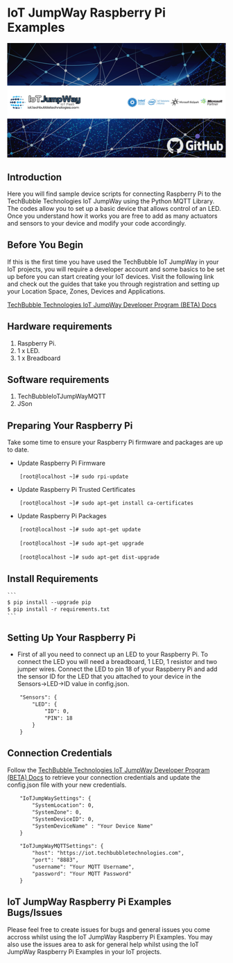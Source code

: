 # IoT JumpWay Raspberry Pi Examples

![TechBubble IoT JumpWay Docs](../images/main/IoT-Jumpway.jpg)  

## Introduction

Here you will find sample device scripts for connecting Raspberry Pi to the TechBubble Technologies IoT JumpWay using the Python MQTT Library. The codes allow you to set up a basic device that allows control of an LED. Once you understand how it works you are free to add as many actuators and sensors to your device and modify your code accordingly.

## Before You Begin

If this is the first time you have used the TechBubble IoT JumpWay in your IoT projects, you will require a developer account and some basics to be set up before you can start creating your IoT devices. Visit the following link and check out the guides that take you through registration and setting up your Location Space, Zones, Devices and Applications.

[TechBubble Technologies IoT JumpWay Developer Program (BETA) Docs](https://github.com/TechBubbleTechnologies/IoT-JumpWay-Docs/ "TechBubble Technologies IoT JumpWay Developer Program (BETA) Docs")

## Hardware requirements

1. Raspberry Pi.
2. 1 x LED.
3. 1 x Breadboard

## Software requirements

1. TechBubbleIoTJumpWayMQTT  
2. JSon

## Preparing Your Raspberry Pi

Take some time to ensure your Raspberry Pi firmware and packages are up to date.

- Update Raspberry Pi Firmware

```
    [root@localhost ~]# sudo rpi-update
```

- Update Raspberry Pi Trusted Certificates

```
    [root@localhost ~]# sudo apt-get install ca-certificates
```

- Update Raspberry Pi Packages

```
    [root@localhost ~]# sudo apt-get update
    
    [root@localhost ~]# sudo apt-get upgrade
    
    [root@localhost ~]# sudo apt-get dist-upgrade
```

## Install Requirements

    ```
    $ pip install --upgrade pip
    $ pip install -r requirements.txt
    ```

## Setting Up Your Raspberry Pi

- First of all you need to connect up an LED to your Raspberry Pi. To connect the LED you will need a breadboard, 1 LED, 1 resistor and two jumper wires. Connect the LED to pin 18 of your Raspberry Pi and add the sensor ID for the LED that you attached to your device in the Sensors->LED->ID value in config.json. 

```
	"Sensors": {
		"LED": {
			"ID": 0,
			"PIN": 18
		}
	}
```

## Connection Credentials

Follow the [TechBubble Technologies IoT JumpWay Developer Program (BETA) Docs](https://github.com/TechBubbleTechnologies/IoT-JumpWay-Docs/ "TechBubble Technologies IoT JumpWay Developer Program (BETA) Docs") to retrieve your connection credentials and update the config.json file with your new credentials.


```
	"IoTJumpWaySettings": {
		"SystemLocation": 0,
		"SystemZone": 0,
		"SystemDeviceID": 0,
		"SystemDeviceName" : "Your Device Name"
	}
```


```
	"IoTJumpWayMQTTSettings": {
		"host": "https://iot.techbubbletechnologies.com",
		"port": "8883",
		"username": "Your MQTT Username",
		"password": "Your MQTT Password"
	}
```

## IoT JumpWay Raspberry Pi Examples Bugs/Issues

Please feel free to create issues for bugs and general issues you come accross whilst using the IoT JumpWay Raspberry Pi Examples. You may also use the issues area to ask for general help whilst using the IoT JumpWay Raspberry Pi Examples in your IoT projects.